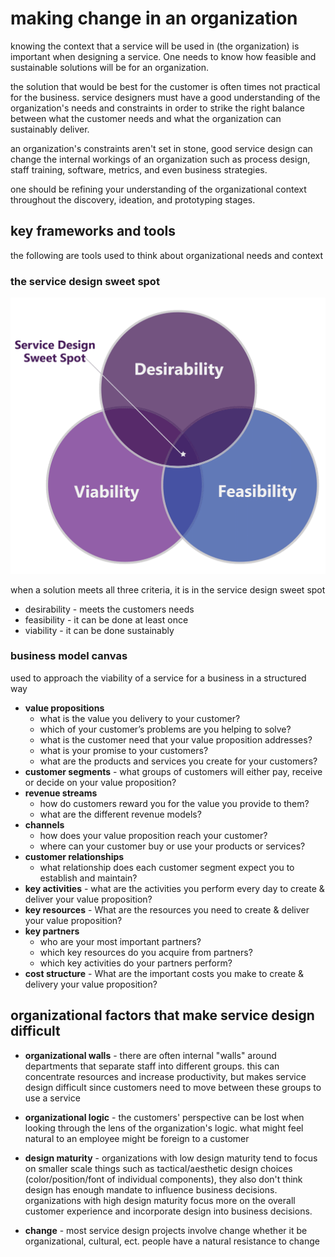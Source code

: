 # making change in an organization

knowing the context that a service will be used in (the organization) is important when designing a service. One needs to know how feasible and sustainable solutions will be for an organization.

the solution that would be best for the customer is often times not practical for the business. service designers must have a good understanding of the organization's needs and constraints in order to strike the right balance between what the customer needs and what the organization can sustainably deliver.

an organization's constraints aren't set in stone, good service design can change the internal workings of an organization such as process design, staff training, software, metrics, and even business strategies.

one should be refining your understanding of the organizational context throughout the discovery, ideation, and prototyping stages.

## key frameworks and tools

the following are tools used to think about organizational needs and context

### the service design sweet spot

![sweet spot](./media/service_design_3.png)

when a solution meets all three criteria, it is in the service design sweet spot
- desirability - meets the customers needs
- feasibility - it can be done at least once
- viability - it can be done sustainably

### business model canvas

used to approach the viability of a service for a business in a structured way

- **value propositions**
    - what is the value you delivery to your customer?
    - which of your customer’s problems are you helping to solve?
    - what is the customer need that your value proposition addresses?
    - what is your promise to your customers?
    - what are the products and services you create for your customers?
- **customer segments** - what groups of customers will either pay, receive or decide on your value proposition? 
- **revenue streams**
    - how do customers reward you for the value you provide to them?
    - what are the different revenue models?
- **channels**
    - how does your value proposition reach your customer? 
    - where can your customer buy or use your products or services?
- **customer relationships**
    - what relationship does each customer segment expect you to establish and maintain?
- **key activities** - what are the activities you perform every day
to create & deliver your value proposition?
- **key resources** - What are the resources you need to create & deliver your value proposition?
- **key partners**
    - who are your most important partners?
    - which key resources do you acquire from partners?
    - which key activities do your partners perform?
- **cost structure** - What are the important costs you make to create & delivery your value proposition?

## organizational factors that make service design difficult

- **organizational walls** - there are often internal "walls" around departments that separate staff into different groups. this can concentrate resources and increase productivity, but makes service design difficult since customers need to move between these groups to use a service

- **organizational logic** - the customers' perspective can be lost when looking through the lens of the organization's logic. what might feel natural to an employee might be foreign to a customer

- **design maturity** - organizations with low design maturity tend to focus on smaller scale things such as tactical/aesthetic design choices (color/position/font of individual components), they also don't think design has enough mandate to influence business decisions. organizations with high design maturity focus more on the overall customer experience and incorporate design into business decisions.

- **change** - most service design projects involve change whether it be organizational, cultural, ect. people have a natural resistance to change